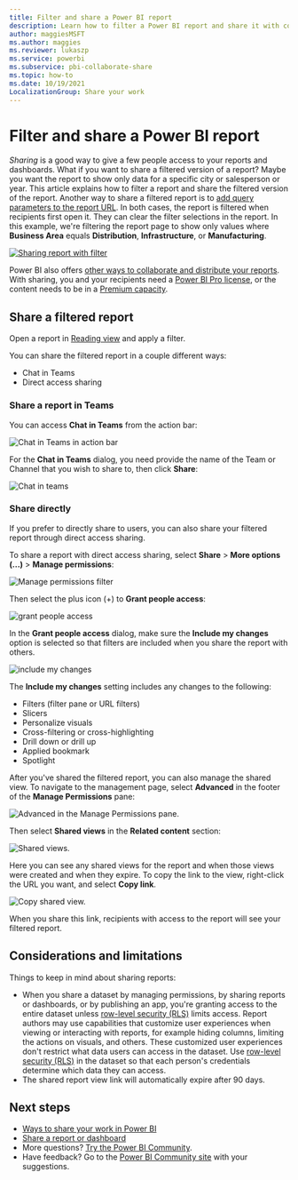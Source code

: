 ```yaml
---
title: Filter and share a Power BI report
description: Learn how to filter a Power BI report and share it with coworkers in your organization.
author: maggiesMSFT
ms.author: maggies
ms.reviewer: lukaszp
ms.service: powerbi
ms.subservice: pbi-collaborate-share
ms.topic: how-to
ms.date: 10/19/2021
LocalizationGroup: Share your work
---
```

# Filter and share a Power BI report
*Sharing* is a good way to give a few people access to your reports and dashboards. What if you want to share a filtered version of a report? Maybe you want the report to show only data for a specific city or salesperson or year. This article explains how to filter a report and share the filtered version of the report. Another way to share a filtered report is to [add query parameters to the report URL](service-url-filters.md). In both cases, the report is filtered when recipients first open it. They can clear the filter selections in the report. In this example, we're filtering the report page to show only values where **Business Area** equals **Distribution**, **Infrastructure**, or **Manufacturing**.

[![Sharing report with filter](media/service-share-reports/share-report-with-filter.png)](media/service-share-reports/share-report-with-filter-expanded.png#lightbox)

Power BI also offers [other ways to collaborate and distribute your reports](service-how-to-collaborate-distribute-dashboards-reports.md). With sharing, you and your recipients need a [Power BI Pro license](../fundamentals/service-features-license-type.md), or the content needs to be in a [Premium capacity](../admin/service-premium-what-is.md). 

## Share a filtered report

Open a report in [Reading view](../consumer/end-user-reading-view.md) and apply a filter.

You can share the filtered report in a couple different ways: 
* Chat in Teams
* Direct access sharing

### Share a report in Teams

You can access **Chat in Teams** from the action bar: 

![Chat in Teams in action bar](media/service-share-reports/power-bi-chat-teams-action-bar.png)

For the **Chat in Teams** dialog, you need provide the name of the Team or Channel that you wish to share to, then click **Share**:

![Chat in teams](media/service-share-reports/power-bi-share-teams-dialog.png)

### Share directly

If you prefer to directly share to users, you can also share your filtered report through direct access sharing. 

To share a report with direct access sharing, select **Share** > **More options (...)** > **Manage permissions**: 

![Manage permissions filter](media/service-share-reports/manage-permissions-filter.png)

Then select the plus icon (+) to **Grant people access**:

![grant people access](media/service-share-reports/grant-people-access.png)

In the **Grant people access** dialog, make sure the **Include my changes** option is selected so that filters are included when you share the report with others.

![include my changes](media/service-share-reports/include-my-changes.png)

The **Include my changes** setting includes any changes to the following:
- Filters (filter pane or URL filters)
- Slicers
- Personalize visuals
- Cross-filtering or cross-highlighting
- Drill down or drill up
- Applied bookmark
- Spotlight

After you've shared the filtered report, you can also manage the shared view. 
To navigate to the management page, select **Advanced** in the footer of the **Manage Permissions** pane:

![Advanced in the Manage Permissions pane.](media/service-share-reports/advanced-direct-access.png)

Then select **Shared views** in the **Related content** section: 

![Shared views.](media/service-share-reports/power-bi-shared-view.png)

Here you can see any shared views for the report and when those views were created and when they expire. To copy the link to the view, right-click the URL you want, and select **Copy link**.

![Copy shared view.](media/service-share-reports/power-bi-copy-shared-view.png)

When you share this link, recipients with access to the report will see your filtered report.

## Considerations and limitations
Things to keep in mind about sharing reports:

* When you share a dataset by managing permissions, by sharing reports or dashboards, or by publishing an app, you're granting access to the entire dataset unless [row-level security (RLS)](../admin/service-admin-rls.md) limits access. Report authors may use capabilities that customize user experiences when viewing or interacting with reports, for example hiding columns, limiting the actions on visuals, and others. These customized user experiences don't restrict what data users can access in the dataset. Use [row-level security (RLS)](../admin/service-admin-rls.md) in the dataset so that each person's credentials determine which data they can access.
* The shared report view link will automatically expire after 90 days.


## Next steps
* [Ways to share your work in Power BI](service-how-to-collaborate-distribute-dashboards-reports.md)
* [Share a report or dashboard](service-share-dashboards.md)
* More questions? [Try the Power BI Community](https://community.powerbi.com/).
* Have feedback? Go to the [Power BI Community site](https://community.powerbi.com/) with your suggestions.
